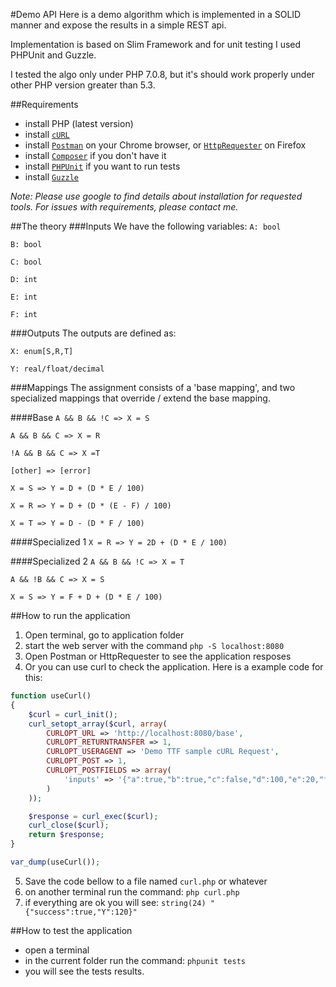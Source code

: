 #Demo API
Here is a demo algorithm which is implemented in a SOLID manner and expose the results in a simple REST api. 

Implementation is based on Slim Framework and for unit testing I used PHPUnit and Guzzle.

I tested the algo only under PHP 7.0.8, but it's should work properly under other PHP version greater than 5.3.

##Requirements

- install PHP (latest version)
- install [`cURL`](https://curl.haxx.se/)
- install [`Postman`](https://chrome.google.com/webstore/detail/postman/) on your Chrome browser, or [`HttpRequester`](https://addons.mozilla.org/ro/firefox/addon/httprequester/) on Firefox 
- install [`Composer`](https://getcomposer.org/) if you don't have it
- install [`PHPUnit`](https://phpunit.de/getting-started.html) if you want to run tests
- install [`Guzzle`](http://guzzle.readthedocs.io/en/latest/overview.html#installation)

*Note: Please use google to find details about installation for requested tools. For issues with requirements, please contact me.*


##The theory
###Inputs
We have the following variables: 
`A: bool`

`B: bool`

`C: bool`

`D: int`

`E: int`

`F: int`

###Outputs
The outputs are defined as: 

`X: enum[S,R,T]`

`Y: real/float/decimal`

###Mappings
The assignment consists of a 'base mapping', and two specialized mappings that override / extend the base mapping.

####Base
`A && B && !C => X = S`

`A && B && C => X = R`

`!A && B && C => X =T`

`[other] => [error]`


`X = S => Y = D + (D * E / 100)`

`X = R => Y = D + (D * (E - F) / 100)`

`X = T => Y = D - (D * F / 100)`

####Specialized 1
`X = R => Y = 2D + (D * E / 100)`

####Specialized 2
`A && B && !C => X = T`

`A && !B && C => X = S`

`X = S => Y = F + D + (D * E / 100)`

##How to run the application
1. Open terminal, go to application folder
2. start the web server with the command `php -S localhost:8080`
3. Open Postman or HttpRequester to see the application resposes
4. Or you can use curl to check the application. Here is a example code for this:
```php
function useCurl()
{
	$curl = curl_init();
	curl_setopt_array($curl, array(
		CURLOPT_URL => 'http://localhost:8080/base',
		CURLOPT_RETURNTRANSFER => 1,
		CURLOPT_USERAGENT => 'Demo TTF sample cURL Request',
		CURLOPT_POST => 1,
		CURLOPT_POSTFIELDS => array(
			'inputs' => '{"a":true,"b":true,"c":false,"d":100,"e":20,"f":10}'
		)
	));

	$response = curl_exec($curl);
	curl_close($curl);
	return $response;
}

var_dump(useCurl());
```
5. Save the code bellow to a file named `curl.php` or whatever
6. on another terminal run the command: `php curl.php`
7. if everything are ok you will see: `string(24) "{"success":true,"Y":120}"`

##How to test the application
- open a terminal
- in the current folder run the command: `phpunit tests`
- you will see the tests results.

